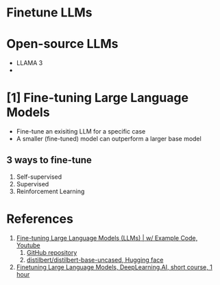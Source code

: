 # Finetune LLMs

# Open-source LLMs
- LLAMA 3
- 

# [1] Fine-tuning Large Language Models
- Fine-tune an exisiting LLM for a specific case
- A smaller (fine-tuned) model can outperform a larger base model

## 3 ways to fine-tune
1. Self-supervised
2. Supervised
3. Reinforcement Learning


# References
1. [Fine-tuning Large Language Models (LLMs) | w/ Example Code, Youtube](https://www.youtube.com/watch?v=eC6Hd1hFvos&t=940s)
   1. [GitHub repository](https://github.com/ShawhinT/YouTube-Blog/tree/main/LLMs/fine-tuning)
   2. [distilbert/distilbert-base-uncased, Hugging face](https://huggingface.co/distilbert/distilbert-base-uncased)
2. [Finetuning Large Language Models, DeepLearning.AI, short course, 1 hour](https://www.deeplearning.ai/short-courses/finetuning-large-language-models/)